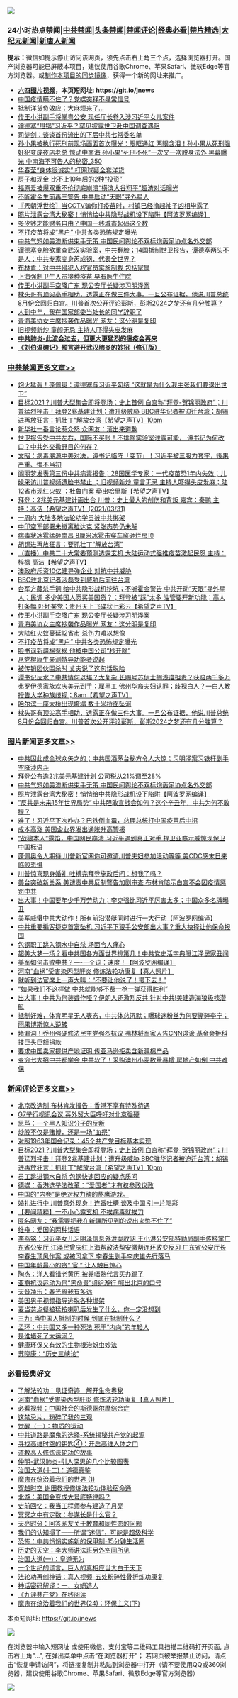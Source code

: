 ![](https://raw.githubusercontent.com/fqnews/bnews/master/64photo/fqnews-qr.jpg)

<div id="tt">
<h3>24小时热点禁闻|<a href="#%E4%B8%AD%E5%85%B1%E7%A6%81%E9%97%BB%E6%9B%B4%E5%A4%9A%E6%96%87%E7%AB%A0">中共禁闻</a>|<a href="#%E5%9B%BE%E7%89%87%E6%96%B0%E9%97%BB%E6%9B%B4%E5%A4%9A%E6%96%87%E7%AB%A0">头条禁闻</a>|<a href="#%E6%96%B0%E9%97%BB%E8%AF%84%E8%AE%BA%E6%9B%B4%E5%A4%9A%E6%96%87%E7%AB%A0">禁闻评论|<a href="#%E5%BF%85%E7%9C%8B%E7%BB%8F%E5%85%B8%E5%A5%BD%E6%96%87">经典必看|<a href="/video.md#%E7%A6%81%E7%89%87%E7%B2%BE%E9%80%89">禁片精选</a>|<a href="https://github.com/fqnews/djy/blob/master/gb/nf1351518.md#1">大纪元新闻</a>|<a href="https://github.com/fqnews/ntdtv/blob/master/gb/prog204.md#1">新唐人新闻</a></h3>
<div><b>提示：</b>微信如提示停止访问该网页，须先点击右上角三个点，选择浏览器打开。国产浏览器可能已屏蔽本项目，建议使用谷歌Chrome、苹果Safari、微软Edge等官方浏览器。或<a href="https://github.com/fqnews/bnews/blob/master/%E5%88%B6%E4%BD%9Cgit%E7%A6%81%E9%97%BB%E9%95%9C%E5%83%8F.md">制作本项目的同步镜像</a>，获得一个新的网址来推广。</div>
<ul>
<li><b><a href="http://d1.bdrive.tk/64.mp4" target="_blank">六四图片视频</a>，本页短网址: https://git.io/jnews</b></li>
<li><a href="/cbnews/20210331/1516575.md">中国疫情瞒不住了？党媒突释不寻常信号</a></li>
<li><a href="/cnnews/20210331/1516668.md">抵制洋货负效应：大麻烦来了…</a></li>
<li><a href="/cbnews/20210331/1516496.md">传王小洪副手将掌粤公安 现任厅长卷入涉习近平女儿案件</a></li>
<li><a href="/cbnews/20210331/1516489.md">谭德塞“甩锅”习近平？罕见披露世卫赴中国调查遇阻</a></li>
<li><a href="/comments/20210331/1516644.md">司徒剑：谈谈首份流出的下届中共七常委名单</a></li>
<li><a href="/comments/20210331/1516495.md">孙小果被执行死刑前现场画面首次曝光：眼眶通红 两眼含泪！孙小果从死刑强奸犯变成夜店老总 惊动中南海 孙小果“死刑不死”一次又一次脱身法外 黑幕曝光 中南海不可告人的秘密_350</a></li>
<li><a href="/cbnews/20210331/1516439.md">华春莹“身体很诚实” 打网球疑全套洋货</a></li>
<li><a href="/lifebaike/20210331/1516665.md">房子和现金 比不上10年后的2种“投资”</a></li>
<li><a href="/yule/20210401/1516963.md">福原爱被爆双重不伦彻底崩溃“横滨大谷翔平”超渣对话曝光</a></li>
<li><a href="/cnnews/20210331/1516491.md">不听霍金生前再三警告 中共启动“天眼”寻外星人</a></li>
<li><a href="/ssgc/20210401/1516978.md">〖兲朝浮世绘〗当CCTV骗你打疫苗时，村镇已经撸起袖子凶相毕露了</a></li>
<li><a href="/topimagenews/20210331/1516477.md">照片泄露台湾大秘密！悄悄给中共隐形战机设下陷阱【阿波罗网编译】</a></li>
<li><a href="/finance/20210331/1516643.md">多少钱才能财务自由？中国一线城市起码这个数</a></li>
<li><a href="/cbnews/20210331/1516823.md">不打疫苗将成“黑户” 中共各类恐怖规定曝光</a></li>
<li><a href="/topimagenews/20210331/1516706.md">中共气短如美澳断供束手无策 中国民间舆论不双标炮轰足协点名外交部</a></li>
<li><a href="/bannedvideo/20210401/1516985.md">谭德塞变脸欲重查武汉实验室，中共翻脸；14国抵制世卫报告，谭德塞两头不是人；中共专家变身芮成钢，代表全世界？</a></li>
<li><a href="/cbnews/20210331/1516507.md">布林肯：对中共侵犯人权官员实施制裁 包括家属</a></li>
<li><a href="/cnnews/20210331/1516543.md">上海强制卫生人员接种疫苗 早有医生住院</a></li>
<li><a href="/cbnews/20210331/1516844.md">传王小洪副手空降广东 现公安厅长疑涉习明泽案</a></li>
<li><a href="/comments/20210331/1516680.md">枕头哥有顶尖高手相助，透露正在做三件大事。一旦公布证据，他说川普总统8月份会回归白宫。川普首次公开评论彭斯，彭斯2024之梦还有几分胜算？</a></li>
<li><a href="/comments/20210331/1516745.md">人到中年，我在国家部委当处长的同学辞职了</a></li>
<li><a href="/cbnews/20210331/1516841.md">青海美协女主席抄袭作品曝光 网友：这分明是复印</a></li>
<li><a href="/cbnews/20210331/1516574.md">旧视频新炒 童颜无忌 主持人吓得头皮发麻</a></li>
<li><b><a href="/comments/20200211/1275071.md" target="_blank">中共肺炎-此波会过去，但更大更猛烈的瘟疫会再来</a></b></li>
<li><b><a href="/comments/20200207/1272816.md" target="_blank">《刘伯温碑记》预言避开武汉肺炎的妙招（修订版）</a></b></li>
</ul>
</div>

<div class="catlist">
<h3><a href="/cbnews/" target="_blank">中共禁闻</a><span><a href="/cbnews/" target="_blank" rel="nofollow">更多文章>></a></span></h3>
<ul>
<li><a href="/cbnews/20210401/1517180.md" target="_blank">炮火猛轰！蓬佩奥：谭德塞与习近平勾结 “这就是为什么我主张我们要退出世卫”</a></li>
<li><a href="/comments/20210401/1517177.md" target="_blank">目标2021？川普大型集会即将登场；史上首例 白宫称“拜登-贺锦丽政府”；川普猛烈抨击！拜登2兆基建计划；遭升级威胁 BBC驻华记者被迫迁台湾；胡锡进再放狂言：抓壮丁“解放台湾【希望之声TV】10pm</a></li>
<li><a href="/cbnews/20210401/1517109.md" target="_blank">新华社一番言论惹众怒 众网友：滚出来道歉</a></li>
<li><a href="/comments/20210401/1517077.md" target="_blank">世卫报告受中共左右，国际不买账！不排除实验室泄露可能， 谭书记为何改口？中共外交撒野目的何在？</a></li>
<li><a href="/cbnews/20210401/1517076.md" target="_blank">文昭：病毒溯源中美对决，谭书记临阵「变节」！习近平被三股力套牢，後果严重、悔不当初</a></li>
<li><a href="/comments/20210401/1517062.md" target="_blank">阎丽梦发表第三份中共病毒报告；28国医学专家：一代疫苗恐1年内失效；儿媳采访川普视频遭脸书禁止 ；旧视频新炒 童言无忌 主持人吓得头皮发麻；陆12省市现红火蚁 ；杜鲁门案 牵出哈里斯【希望之声TV】</a></li>
<li><a href="/comments/20210401/1517048.md" target="_blank">拜登：2兆美元基建计画出台  川普：史上最大的创伤和背叛  嘉宾：秦鹏  主持：高洁【希望之声TV】(2021/03/31)</a></li>
<li><a href="/cbnews/20210401/1516980.md" target="_blank">一周内 大陆多地法轮功学员被中共绑架</a></li>
<li><a href="/cbnews/20210401/1516953.md" target="_blank">中印空军部署未撤离拉达克 紧张态势仍未解</a></li>
<li><a href="/cbnews/20210401/1516952.md" target="_blank">病毒状冰雹猛砸南昌 8厘米冰雹击穿车窗砸烂房顶</a></li>
<li><a href="/cbnews/20210401/1516951.md" target="_blank">胡锡进再放狂言：要抓壮丁“解放台湾”</a></li>
<li><a href="/comments/20210401/1516946.md" target="_blank">（直播）中共二十大常委预测透露玄机 大陆运动式强推疫苗激起民怨  主持：梓枫  高洁【希望之声TV】</a></li>
<li><a href="/cbnews/20210401/1516908.md" target="_blank">澳政府斥资10亿建导弹企业 对抗中共威胁</a></li>
<li><a href="/cbnews/20210401/1516906.md" target="_blank">BBC驻北京记者沙磊受到威胁后前往台湾</a></li>
<li><a href="/comments/20210401/1516884.md" target="_blank">台军方藏杀手锏 给中共隐形战机挖坑；不听霍金警告 中共开动“天眼”寻外星人；民调 多少美国人愿买美国货？；拜登被“踩”太多  油管要开新功能；高人打条幅 吓坏某党；贵州天上飞碟状七彩云【希望之声TV】</a></li>
<li><a href="/cbnews/20210331/1516844.md" target="_blank">传王小洪副手空降广东 现公安厅长疑涉习明泽案</a></li>
<li><a href="/cbnews/20210331/1516841.md" target="_blank">青海美协女主席抄袭作品曝光 网友：这分明是复印</a></li>
<li><a href="/cbnews/20210331/1516840.md" target="_blank">大陆红火蚁蔓延12省市 杀伤力难以想像</a></li>
<li><a href="/cbnews/20210331/1516823.md" target="_blank">不打疫苗将成“黑户” 中共各类恐怖规定曝光</a></li>
<li><a href="/cbnews/20210331/1516822.md" target="_blank">脸书讽新疆棉惹祸 他被中国公司“秒开除”</a></li>
<li><a href="/comments/20210331/1516768.md" target="_blank">从党棍康生亲测特异功能者说起</a></li>
<li><a href="/cbnews/20210331/1516754.md" target="_blank">被传销团伙围杀时 丈夫说了这句话脱险</a></li>
<li><a href="/comments/20210331/1516756.md" target="_blank">谭书记反水？中共情何以堪？太复杂 长赐号苏伊士搁浅谁担责？获赔两千多万 弗罗伊德家族欢庆美元到手；雇黑工 佛州华裔夫妇认罪；歧视白人？一白人教授告大学种族歧视；8am【希望之声TV】</a></li>
<li><a href="/cbnews/20210331/1516681.md" target="_blank">哈尔滨一座大桥出现垮塌 数十米桥面坠河</a></li>
<li><a href="/comments/20210331/1516680.md" target="_blank">枕头哥有顶尖高手相助，透露正在做三件大事。一旦公布证据，他说川普总统8月份会回归白宫。川普首次公开评论彭斯，彭斯2024之梦还有几分胜算？</a></li>

</ul>
</div>
<div class="catlist">
<h3><a href="/topimagenews/" target="_blank">图片新闻</a><span><a href="/topimagenews/" target="_blank" rel="nofollow">更多文章>></a></span></h3>
<ul>
<li><a href="/topimagenews/20210401/1517078.md" target="_blank">中共因此成全球众矢之的；中共国酒茅台秘方令人大惊；习明泽案习铁杆副手空降涉内斗</a></li>
<li><a href="/topimagenews/20210401/1516907.md" target="_blank">拜登公布逾2兆美元基建计划 公司税从21%调至28%</a></li>
<li><a href="/topimagenews/20210331/1516706.md" target="_blank">中共气短如美澳断供束手无策 中国民间舆论不双标炮轰足协点名外交部</a></li>
<li><a href="/topimagenews/20210331/1516477.md" target="_blank">照片泄露台湾大秘密！悄悄给中共隐形战机设下陷阱【阿波罗网编译】</a></li>
<li><a href="/topimagenews/20210331/1516325.md" target="_blank">”反共是未来15年世界局势“ 中共胆敢宣战会如何？这个辛丑年，中共为何不敢提？</a></li>
<li><a href="/topimagenews/20210331/1516288.md" target="_blank">难了！习近平下次咋办？巴铁倒血霉，总理总统打中国疫苗后中招</a></li>
<li><a href="/topimagenews/20210331/1516209.md" target="_blank">成本高涨 美国企业界发出通胀升高警报</a></li>
<li><a href="/topimagenews/20210331/1516189.md" target="_blank">“战狼本人”露馅，中国网民崩溃 习近平遇到真正对手 捍卫亚裔示威惊现保卫中国标语</a></li>
<li><a href="/topimagenews/20210331/1516182.md" target="_blank">蓬佩奥令人期待 川普新官网你可邀请川普夫妇参加活动等等 美CDC感末日来临般恐惧</a></li>
<li><a href="/topimagenews/20210331/1516165.md" target="_blank">川普惊喜现身婚礼 吐槽完拜登施政后问：想我了吗？</a></li>
<li><a href="/topimagenews/20210331/1516164.md" target="_blank">美台突破新关系 美谴责中共反制警告加剧审查 布林肯暗示白宫不会因疫情惩罚中共</a></li>
<li><a href="/topimagenews/20210330/1515943.md" target="_blank">出大事！中国要年少千万劳动力；李克强比习近平厉害太多；中国众多名牌曝丑</a></li>
<li><a href="/topimagenews/20210330/1515759.md" target="_blank">美军威慑中共大动作！所有前沿潜艇同时进行一大行动【阿波罗网编译】</a></li>
<li><a href="/topimagenews/20210330/1515618.md" target="_blank">中共重要掮客捷克首富坠机 习近平下狠手公安部出大事？重大抉择让他保命报国</a></li>
<li><a href="/topimagenews/20210330/1515617.md" target="_blank">包钢职工跳入钢水中自杀 场面令人痛心</a></li>
<li><a href="/topimagenews/20210329/1515118.md" target="_blank">超美大梦一场？看中共国各方面世界排第几！中共党史活字典曝江泽民家丑闻</a></li>
<li><a href="/topimagenews/20210329/1514946.md" target="_blank">美军如何击败中共？&#8212;-一个词：速度！【阿波罗网编译】</a></li>
<li><a href="/comments/20210329/1514622.md" target="_blank">河南“血祸”受害染丙型肝炎 修炼法轮功康复【真人照片】</a></li>
<li><a href="/topimagenews/20210329/1514840.md" target="_blank">就听到法官席上一声大叫：“不要让他说了！带下去！”</a></li>
<li><a href="/topimagenews/20210329/1514839.md" target="_blank">“如果我们不这样做 中共就能够不费一枪一弹获得胜利”</a></li>
<li><a href="/topimagenews/20210329/1514764.md" target="_blank">出大事！中共为何装聋作哑？伊朗人还激烈反共 针对中共!美建造海狼级核潜艇</a></li>
<li><a href="/topimagenews/20210329/1514747.md" target="_blank">抵制好难，体育明星无人表态，中共体总沉默；曝球迷粉丝为何要撕碎李宁；雨果博斯惊人逆转</a></li>
<li><a href="/topimagenews/20210329/1514725.md" target="_blank">堵漏洞！乔州强硬修法民主党强烈抗议 弗林将军家人告CNN诽谤 基金会拒科技巨头巨额捐款</a></li>
<li><a href="/topimagenews/20210329/1514677.md" target="_blank">要求中国卖家提供产地证明 传亚马逊拒卖含新疆棉产品</a></li>
<li><a href="/topimagenews/20210328/1514651.md" target="_blank">变穷七大招中共都学会 中共软了！采购澳州小麦数量暴增 房地产如倒 中共难保</a></li>

</ul>
</div>
<div class="catlist">
<h3><a href="/comments/" target="_blank">新闻评论</a><span><a href="/comments/" target="_blank" rel="nofollow">更多文章>></a></span></h3>
<ul>
<li><a href="/comments/20210401/1517195.md" target="_blank">北京改选制 布林肯发报告：香港不享有特殊待遇</a></li>
<li><a href="/comments/20210401/1517194.md" target="_blank">G7举行视讯会议 英外贸大臣呼吁对北京强硬</a></li>
<li><a href="/comments/20210401/1517186.md" target="_blank">思芦：一个黑人知识分子的反叛</a></li>
<li><a href="/comments/20210401/1517185.md" target="_blank">炒股不仅是赌博，还是一场“血祭”</a></li>
<li><a href="/comments/20210401/1517184.md" target="_blank">对照1963年国会记录：45个共产党目标基本实现</a></li>
<li><a href="/comments/20210401/1517177.md" target="_blank">目标2021？川普大型集会即将登场；史上首例 白宫称“拜登-贺锦丽政府”；川普猛烈抨击！拜登2兆基建计划；遭升级威胁 BBC驻华记者被迫迁台湾；胡锡进再放狂言：抓壮丁“解放台湾【希望之声TV】10pm</a></li>
<li><a href="/comments/20210401/1517158.md" target="_blank">员工跳进钢水自杀 包钢快速回应的疑点质问</a></li>
<li><a href="/comments/20210401/1517157.md" target="_blank">德媒：香港选举法改革：“爱国者”才有权参政议政</a></li>
<li><a href="/comments/20210401/1517156.md" target="_blank">中国的“内卷”是绝对权力欲的熬鹰游戏。</a></li>
<li><a href="/comments/20210401/1517153.md" target="_blank">婚礼进行中 川普意外现身！连番吐槽 谈及中国 引一片喝彩</a></li>
<li><a href="/comments/20210401/1517143.md" target="_blank">【要闻精粹】一不小心露玄机 不挨病毒就挨刀</a></li>
<li><a href="/comments/20210401/1517142.md" target="_blank">匿名网友：“我需要把我在新疆所见到的说出来憋不住了”</a></li>
<li><a href="/comments/20210401/1517141.md" target="_blank">维舟：爱国的两种话语</a></li>
<li><a href="/comments/20210401/1517128.md" target="_blank">李燕铭：习近平女儿习明泽信息外泄案收网 王小洪公安部特勤局副手传接掌广东省公安厅 江泽民曾庆红上海帮政法帮安徽帮连环政变反习 广东省公安厅长李春生顶风作案 或被习拿下 李春生副手李庆雄先行落马</a></li>
<li><a href="/comments/20210401/1517122.md" target="_blank">中国年龄最小的贪“ 官 ” 让人触目惊心</a></li>
<li><a href="/comments/20210401/1517121.md" target="_blank">陶杰：洋人看错老黄历 被养唔熟代言买办踢了</a></li>
<li><a href="/comments/20210401/1517120.md" target="_blank">亚裔抗议运动为何“黑命贵”组织游行 喊出北京的口号</a></li>
<li><a href="/comments/20210401/1517110.md" target="_blank">天音净乐：春光离我有多远</a></li>
<li><a href="/comments/20210401/1517101.md" target="_blank">美国男子视频指导逃脱各种绑架</a></li>
<li><a href="/comments/20210401/1517100.md" target="_blank">麦当劳点餐被猛按喇叭后发生了什么，你一定没想到</a></li>
<li><a href="/comments/20210401/1517096.md" target="_blank">三九: 当中国人抵制的时候 到底在抵制什么？</a></li>
<li><a href="/comments/20210401/1517095.md" target="_blank">孟环：中共国又多一种死法 死于“内向”的年轻人</a></li>
<li><a href="/comments/20210401/1517094.md" target="_blank">是谁堵死了大运河？</a></li>
<li><a href="/comments/20210401/1517087.md" target="_blank">健康环保又有效的生物根治蚜虫妙法</a></li>
<li><a href="/comments/20210401/1517085.md" target="_blank">苏晓康：“历史三峡论”</a></li>

</ul>
</div>

<div class="catlist">
<h3>必看经典好文</h3>
<ul>
<li><a href="/comments/20200307/1289968.md" target="_blank">了解法轮功：见证奇迹　解开生命奥秘</a></li>
<li><a href="/comments/20210329/1514622.md" target="_blank">河南“血祸”受害染丙型肝炎 修炼法轮功康复【真人照片】</a></li>
<li><a href="/comments/20200806/1375443.md" target="_blank">必看视频：中国社会的斯德哥尔摩综合症</a></li>
<li><a href="/yule/20210123/1473216.md" target="_blank">这禁忌片，粉碎了我的三观</a></li>
<li><a href="/comments/20200810/1377609.md" target="_blank">觉醒（一）：物质的运动</a></li>
<li><a href="/comments/20181209/1044543.md" target="_blank">中共道路是魔鬼的选择-系统揭秘共产党的起源</a></li>
<li><a href="/comments/20210329/1515018.md" target="_blank">寻找高维时空的钥匙④：开启高维人体之门</a></li>
<li><a href="/comments/20200805/1375080.md" target="_blank">道教高人修炼法轮功的故事</a></li>
<li><a href="/comments/20200620/1347687.md" target="_blank">仲明-武汉肺炎-引人深思的几个比较图表</a></li>
<li><a href="/cbnews/20180318/916241.md" target="_blank">治国大道(十二)：道德真鉴</a></li>
<li><a href="/topimagenews/20180519/944624.md" target="_blank">魔鬼在统治着我们的世界 (1)</a></li>
<li><a href="/comments/20200511/1322384.md" target="_blank">穿越时空 谢田教授修炼法轮功体验宿命通</a></li>
<li><a href="/comments/20200712/1359488.md" target="_blank">北游：美国会变成大号底特律吗？</a></li>
<li><a href="/aomi/history/20141104/323033.md" target="_blank">史前回忆：我当工程师参与建造了月亮</a></li>
<li><a href="/tculture/20200812/1378929.md" target="_blank">冥冥之中有定数：参谋长是什么官？</a></li>
<li><a href="/cbnews/20200916/1397196.md" target="_blank">天亮时分：回答网友关于教育和同性恋的问题</a></li>
<li><a href="/sohnews/20161029/607205.md" target="_blank">我们的认知塌了——所谓“迷信”，可能是超级科学</a></li>
<li><a href="/baitai/20200711/1359005.md" target="_blank">恐怖：中共悄悄实施新的保甲制-15分钟生活圈</a></li>
<li><a href="/tculture/20121025/73064.md" target="_blank">历史的天空：李大师讲法班另外空间所见</a></li>
<li><a href="/cbnews/20180307/911097.md" target="_blank">治国大道(一)：皇道无为</a></li>
<li><a href="/comments/20200621/1348067.md" target="_blank">一个世纪的谎言，巨人的真相应当大白于天下</a></li>
<li><a href="/comments/20190516/1128964.md" target="_blank">法轮功再创神话：真人视频-五处粉碎性骨折炼功康复</a></li>
<li><a href="/comments/20200609/1342224.md" target="_blank">神话密码解译：一、女娲造人</a></li>
<li><a href="/bookonline/20131116/201057.md" target="_blank">《九评共产党》在线阅读</a></li>
<li><a href="/cbnews/20180907/994846.md" target="_blank">魔鬼在统治着我们的世界(24)：环保主义(下)</a></li>

</ul>
</div>

本页短网址: https://git.io/jnews

![](https://raw.githubusercontent.com/fqnews/bnews/master/64photo/fqnews-qr.jpg)

在浏览器中输入短网址 或使用微信、支付宝等二维码工具扫描二维码打开页面, 点击右上角"...", 在弹出菜单中点击“在浏览器打开”； 若网页被举报禁止访问，请点击“恢复申请访问”，将链接复制并粘贴到浏览器中打开（请不要使用QQ或360浏览器，建议使用谷歌Chrome、苹果Safari、微软Edge等官方浏览器）

![](https://raw.githubusercontent.com/fqnews/bnews/master/64photo/wx.jpg)